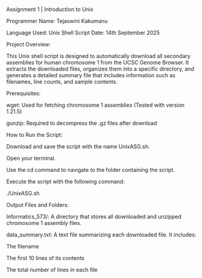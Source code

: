 Assignment 1 | Introduction to Unix

Programmer Name: Tejaswini Kakumanu

Language Used: Unix Shell Script
Date: 14th September 2025

Project Overview:

This Unix shell script is designed to automatically download all secondary assemblies for human chromosome 1 from the UCSC Genome Browser. It extracts the downloaded files, organizes them into a specific directory, and generates a detailed summary file that includes information such as filenames, line counts, and sample contents.

Prerequisites:

wget: Used for fetching chromosome 1 assemblies (Tested with version 1.21.5)

gunzip: Required to decompress the .gz files after download

How to Run the Script:

Download and save the script with the name UnixASG.sh.

Open your terminal.

Use the cd command to navigate to the folder containing the script.

Execute the script with the following command:

./UnixASG.sh

Output Files and Folders:

Informatics_573/: A directory that stores all downloaded and unzipped chromosome 1 assembly files.

data_summary.txt: A text file summarizing each downloaded file. It includes:

The filename

The first 10 lines of its contents

The total number of lines in each file
